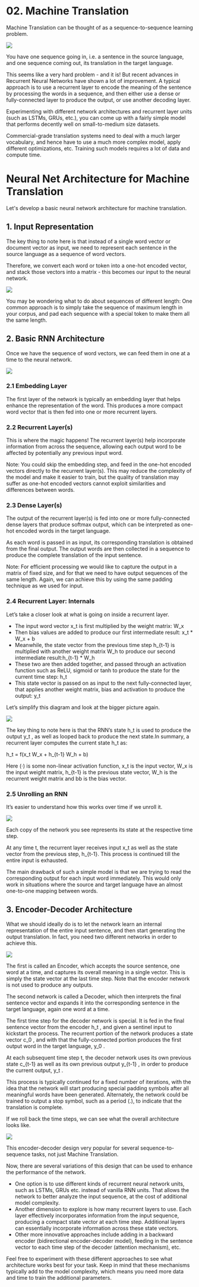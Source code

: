 # 02. Machine Translation

Machine Translation can be thought of as a sequence-to-sequence learning problem.

![](https://github.com/davidkorea/NLP_201811/blob/master/Neural_Machine_Translation_seq2seq/README/nlp-m1-l4-machine-translation.002.png)

You have one sequence going in, i.e. a sentence in the source language,
and one sequence coming out, its translation in the target language.

This seems like a very hard problem - and it is! But recent advances in Recurrent Neural Networks have shown a lot of improvement. A typical approach is to use a recurrent layer to encode the meaning of the sentence by processing the words in a sequence, and then either use a dense or fully-connected layer to produce the output, or use another decoding layer.

Experimenting with different network architectures and recurrent layer units (such as LSTMs, GRUs, etc.), you can come up with a fairly simple model that performs decently well on small-to-medium size datasets.

Commercial-grade translation systems need to deal with a much larger vocabulary, and hence have to use a much more complex model, apply different optimizations, etc. Training such models requires a lot of data and compute time.

# Neural Net Architecture for Machine Translation

Let's develop a basic neural network architecture for machine translation.

## 1. Input Representation

The key thing to note here is that instead of a single word vector or document vector as input, we need to represent each sentence in the source language as a sequence of word vectors.

Therefore, we convert each word or token into a one-hot encoded vector, and stack those vectors into a matrix - this becomes our input to the neural network.

![](https://github.com/davidkorea/NLP_201811/blob/master/Neural_Machine_Translation_seq2seq/README/nlp-m1-l4-machine-translation.003.png)

You may be wondering what to do about sequences of different length: One common approach is to simply take the sequence of maximum length in your corpus, and pad each sequence with a special token to make them all the same length.

## 2. Basic RNN Architecture

Once we have the sequence of word vectors, we can feed them in one at a time to the neural network.

![](https://github.com/davidkorea/NLP_201811/blob/master/Neural_Machine_Translation_seq2seq/README/nlp-m1-l4-machine-translation.004.png)

### 2.1 Embedding Layer
The first layer of the network is typically an embedding layer that helps enhance the representation of the word. This produces a more compact word vector that is then fed into one or more recurrent layers.

### 2.2 Recurrent Layer(s)
This is where the magic happens! The recurrent layer(s) help incorporate information from across the sequence, allowing each output word to be affected by potentially any previous input word.

Note: You could skip the embedding step, and feed in the one-hot encoded vectors directly to the recurrent layer(s). This may reduce the complexity of the model and make it easier to train, but the quality of translation may suffer as one-hot encoded vectors cannot exploit similarities and differences between words.

### 2.3 Dense Layer(s)
The output of the recurrent layer(s) is fed into one or more fully-connected dense layers that produce softmax output, which can be interpreted as one-hot encoded words in the target language.

As each word is passed in as input, its corresponding translation is obtained from the final output. The output words are then collected in a sequence to produce the complete translation of the input sentence.

Note: For efficient processing we would like to capture the output in a matrix of fixed size, and for that we need to have output sequences of the same length. Again, we can achieve this by using the same padding technique as we used for input.

### 2.4 Recurrent Layer: Internals
Let’s take a closer look at what is going on inside a recurrent layer.

- The input word vector x_t is first multiplied by the weight matrix: W_x
- Then bias values are added to produce our first intermediate result: x_t * W_x + b
- Meanwhile, the state vector from the previous time step h_{t-1} is multiplied with another weight matrix W_h to produce our second intermediate result:h_{t-1} * W_h
- These two are then added together, and passed through an activation function such as ReLU, sigmoid or tanh to produce the state for the current time step: h_t
- This state vector is passed on as input to the next fully-connected layer, that applies another weight matrix, bias and activation to produce the output: y_t

Let’s simplify this diagram and look at the bigger picture again.

![](https://github.com/davidkorea/NLP_201811/blob/master/Neural_Machine_Translation_seq2seq/README/nlp-m1-l4-machine-translation.005.png)

The key thing to note here is that the RNN’s state h_t  is used to produce the output y_t , as well as looped back to produce the next state.In summary, a recurrent layer computes the current state h_t  as:

h_t = f(x_t W_x + h_{t-1} W_h + b)

Here (⋅) is some non-linear activation function, x_t  is the input vector, W_x  is the input weight matrix, h_{t-1}  is the previous state vector, W_h  is the recurrent weight matrix and bb is the bias vector.

### 2.5 Unrolling an RNN
It’s easier to understand how this works over time if we unroll it.

![](https://github.com/davidkorea/NLP_201811/blob/master/Neural_Machine_Translation_seq2seq/README/nlp-m1-l4-machine-translation.006.png)

Each copy of the network you see represents its state at the respective time step.

At any time t, the recurrent layer receives input x_t as well as the state vector from the previous step, h_{t-1}. This process is continued till the entire input is exhausted.

The main drawback of such a simple model is that we are trying to read the corresponding output for each input word immediately. This would only work in situations where the source and target language have an almost one-to-one mapping between words.

## 3. Encoder-Decoder Architecture

What we should ideally do is to let the network learn an internal representation of the entire input sentence, and then start generating the output translation. In fact, you need two different networks in order to achieve this.

![](https://github.com/davidkorea/NLP_201811/blob/master/Neural_Machine_Translation_seq2seq/README/nlp-m1-l4-machine-translation.007.png)

The first is called an Encoder, which accepts the source sentence, one word at a time, and captures its overall meaning in a single vector. This is simply the state vector at the last time step. Note that the encoder network is not used to produce any outputs.

The second network is called a Decoder, which then interprets the final sentence vector and expands it into the corresponding sentence in the target language, again one word at a time.

The first time step for the decoder network is special. It is fed in the final sentence vector from the encoder h_t , and given a sentinel input to kickstart the process. The recurrent portion of the network produces a state vector c_0 , and with that the fully-connected portion produces the first output word in the target language, y_0 .

At each subsequent time step t, the decoder network uses its own previous state c_{t-1}  as well as its own previous output y_{t-1} , in order to produce the current output, y_t .

This process is typically continued for a fixed number of iterations, with the idea that the network will start producing special padding symbols after all meaningful words have been generated. Alternately, the network could be trained to output a stop symbol, such as a period (.), to indicate that the translation is complete.

If we roll back the time steps, we can see what the overall architecture looks like.

![](https://github.com/davidkorea/NLP_201811/blob/master/Neural_Machine_Translation_seq2seq/README/nlp-m1-l4-machine-translation.008.png)


This encoder-decoder design very popular for several sequence-to-sequence tasks, not just Machine Translation.

Now, there are several variations of this design that can be used to enhance the performance of the network.

- One option is to use different kinds of recurrent neural network units, such as LSTMs, GRUs etc. instead of vanilla RNN units. That allows the network to better analyze the input sequence, at the cost of additional model complexity.
- Another dimension to explore is how many recurrent layers to use. Each layer effectively incorporates information from the input sequence, producing a compact state vector at each time step. Additional layers can essentially incorporate information across these state vectors.
- Other more innovative approaches include adding in a backward encoder (bidirectional encoder-decoder model), feeding in the sentence vector to each time step of the decoder (attention mechanism), etc.

Feel free to experiment with these different approaches to see what architecture works best for your task. Keep in mind that these mechanisms typically add to the model complexity, which means you need more data and time to train the additional parameters.









